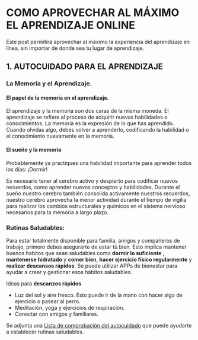 # COMO APROVECHAR AL MÁXIMO EL APRENDIZAJE ONLINE
Este post permitirá aprovechar al máximo la experiencia del aprendizaje en línea, sin importar de donde sea tu lugar de aprendizaje.

## 1. AUTOCUIDADO PARA EL APRENDIZAJE

### La Memoria y el Aprendizaje.

#### El papel de la memoria en el aprendizaje.

El aprendizaje y la memoria son dos caras de la misma moneda. El aprendizaje se refiere al proceso de adquirir nuevas habilidades o conocimientos. La memoria es la expresión de lo que has aprendido.
Cuando olvidas algo, debes volver a aprenderlo, codificando la habilidad o el conocimiento nuevamente en la memoria.

#### El sueño y la memoria

Probablemente ya practiques una habilidad importante para aprender todos los días: ¡Dormir!

Es necesario tener al cerebro activo y despierto para codificar nuevos recuerdos, como aprender nuevos conceptos y habilidades.
Durante el sueño nuestro cerebro también consolida activamente nuestros recuerdos, nuestro cerebro aprovecha la menor actividad durante el tiempo de vigilia para realizar los cambios estructurales y quimicos en el sistema nervioso necesarios para la memoria a largo plazo.



### Rutinas Saludables:

Para estar totalmente disponible para familia, amigos y compañeros de trabajo, primero debes asegurarte de estar tú bien. Esto implica mantener buenos habitos que sean saludables como **dormir lo suficiente** , **mantenerse hidratado** y **comer bien**, **hacer ejercicio físico regularmente** y **realizar descansos rápidos**. Se puede utilizar APPs de bienestar para ayudar a crear y gestionar esos hábitos saludables.

Ideas para **descanzos rápidos**

- Luz del sol y aire fresco. Esto puede ir de la mano con hacer algo de ejercicio o pasear al perro.
- Meditación, yoga y ejercicios de respiración.
- Conectar con amigos y familiares.

Se adjunta una [Lista de comprobación del autocuidado](https://courses.edx.org/assets/courseware/v1/603ccb1e83417743828b5214ec365e89/asset-v1:edX+edx201ES+1T2020+type@asset+block/Lista_de_verificacio_n_para_la_gestio_n_del_autocuidado.pdf) que puede ayudarte a establecer rutinas saludables.



